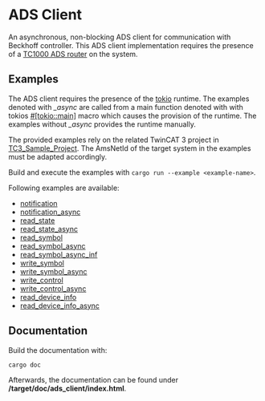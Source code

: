 # ADS Client

An asynchronous, non-blocking ADS client for communication with Beckhoff controller.
This ADS client implementation requires the presence of a [TC1000 ADS router](https://www.beckhoff.com/en-en/products/automation/twincat/tc1xxx-twincat-3-base/tc1000.html) on the system.

## Examples

The ADS client requires the presence of the [tokio](https://tokio.rs/) runtime.
The examples denoted with *_async* are called from a main function denoted with with tokios [#[tokio::main]](https://docs.rs/tokio/latest/tokio/attr.main.html ) macro which causes the provision of the runtime. The examples without *_async* provides the runtime manually.

The provided examples rely on the related TwinCAT 3 project in [TC3_Sample_Project](https://github.com/hANSIc99/ads_client/tree/main/TC3_Sample_Project). The AmsNetId of the target system in the examples must be adapted accordingly.

Build and execute the examples with ```cargo run --example <example-name>```.

Following examples are available:
- [notification](/examples/notification.rs)
- [notification_async](/examples/notification_async.rs)
- [read_state](/examples/read_state.rs)
- [read_state_async](/examples/read_state_async.rs)
- [read_symbol](/examples/read_symbol.rs)
- [read_symbol_async](/examples/read_symbol_async.rs)
- [read_symbol_async_inf](/examples/read_symbol_async_inf.rs)
- [write_symbol](/examples/write_symbol.rs)
- [write_symbol_async](/examples/write_control_async.rs)
- [write_control](/examples/write_symbol.rs)
- [write_control_async](/examples/write_control_async.rs)
- [read_device_info](/examples/read_device_info.rs)
- [read_device_info_async](/examples/read_device_info_async.rs)

## Documentation

Build the documentation with:

```bash
cargo doc
```
Afterwards, the documentation can be found under **/target/doc/ads_client/index.html**.

